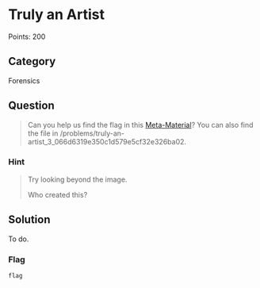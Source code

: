 # Truly an Artist
Points: 200

## Category
Forensics

## Question
>Can you help us find the flag in this [Meta-Material](files/2018.png)? You can also find the file in /problems/truly-an-artist_3_066d6319e350c1d579e5cf32e326ba02. 

### Hint
>Try looking beyond the image.
>
>Who created this?

## Solution
To do.

### Flag
`flag`
